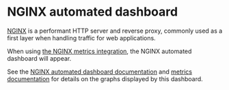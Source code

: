 # NGINX automated dashboard

[NGINX](https://nginx.org/) is a performant HTTP server and reverse proxy, commonly used as a first layer when handling traffic for web applications.

When using [the NGINX metrics integration](https://docs.appsignal.com/metrics/nginx.html#magic-dashboard), the NGINX automated dashboard will appear.

See the [NGINX automated dashboard documentation](https://docs.appsignal.com/metrics/nginx.html#magic-dashboard) and [metrics documentation](https://docs.appsignal.com/metrics/nginx.html#metrics) for details on the graphs displayed by this dashboard.
